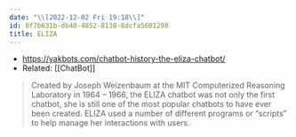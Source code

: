 ```yaml
---
date: "\\[2022-12-02 Fri 19:18\\]"
id: 0f7b631b-db40-4852-8130-8dcfa5601298
title: ELIZA
---
```


- <https://yakbots.com/chatbot-history-the-eliza-chatbot/>
- Related: [[ChatBot]]

> Created by Joseph Weizenbaum at the MIT Computerized Reasoning Laboratory in 1964 – 1966, the ELIZA chatbot was not only the first chatbot, she is still one of the most popular chatbots to have ever been created. ELIZA used a number of different programs or “scripts” to help manage her interactions with users.
